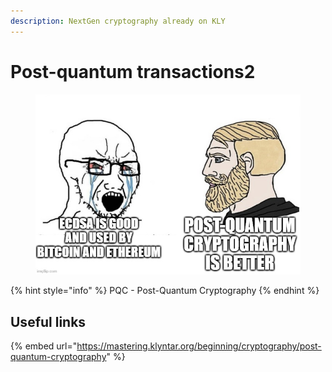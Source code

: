 ```yaml
---
description: NextGen cryptography already on KLY
---
```


# Post-quantum transactions2

<figure><img src="../../.gitbook/assets/image (7).png" alt=""><figcaption></figcaption></figure>

{% hint style="info" %}
PQC - Post-Quantum Cryptography
{% endhint %}

## Useful links

{% embed url="https://mastering.klyntar.org/beginning/cryptography/post-quantum-cryptography" %}

